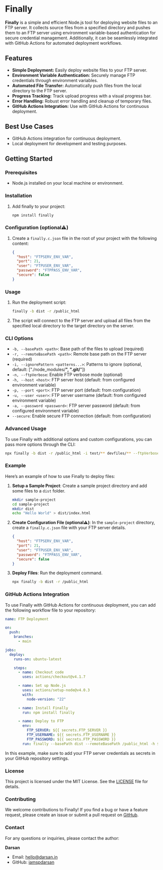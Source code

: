 # Finally

**Finally** is a simple and efficient Node.js tool for deploying website files to an FTP server. It collects source files from a specified directory and pushes them to an FTP server using environment variable-based authentication for secure credential management. Additionally, it can be seamlessly integrated with GitHub Actions for automated deployment workflows.

## Features

- **Simple Deployment:** Easily deploy website files to your FTP server.
- **Environment Variable Authentication:** Securely manage FTP credentials through environment variables.
- **Automated File Transfer:** Automatically push files from the local directory to the FTP server.
- **Progress Tracking:** Track upload progress with a visual progress bar.
- **Error Handling:** Robust error handling and cleanup of temporary files.
- **GitHub Actions Integration:** Use with GitHub Actions for continuous deployment.

## Best Use Cases

- GitHub Actions integration for continuous deployment.
- Local deployment for development and testing purposes.

## Getting Started

### Prerequisites

- Node.js installed on your local machine or environment.

### Installation

1. Add finally to your project:

   ```bash
   npm install finally
   ```

### Configuration (optional⚠️)

1. Create a `finally.c.json` file in the root of your project with the following content:

   ```json
   {
     "host": "FTPSERV_ENV_VAR",
     "port": 21,
     "user": "FTPUSER_ENV_VAR",
     "password": "FTPPASS_ENV_VAR",
     "secure": false
   }
   ```

### Usage

1. Run the deployment script:

   ```bash
   finally -b dist -r /public_html
   ```

2. The script will connect to the FTP server and upload all files from the specified local directory to the target directory on the server.

### CLI Options

- `-b, --basePath <path>`: Base path of the files to upload (required)
- `-r, --remoteBasePath <path>`: Remote base path on the FTP server (required)
- `-i, --ignorePattern <patterns...>`: Patterns to ignore (optional, default: ["./node_modules/**", ".git/**"])
- `-n, --ftpVerbose`: Enable FTP verbose mode (optional)
- `-h, --host <host>`: FTP server host (default: from configured environment variable)
- `-p, --port <port>`: FTP server port (default: from configuration)
- `-u, --user <user>`: FTP server username (default: from configured environment variable)
- `-a, --password <password>`: FTP server password (default: from configured environment variable)
- `--secure`: Enable secure FTP connection (default: from configuration)

### Advanced Usage

To use Finally with additional options and custom configurations, you can pass more options through the CLI:

```bash
npx finally -b dist -r /public_html -i test/** devfiles/** --ftpVerbose -h ftp.example.com -p 21 -u exampleuser --password examplepass --secure
```

### Example

Here’s an example of how to use Finally to deploy files:

1. **Setup a Sample Project**: Create a sample project directory and add some files to a `dist` folder.

   ```bash
   mkdir sample-project
   cd sample-project
   mkdir dist
   echo "Hello World" > dist/index.html
   ```

2. **Create Configuration File (optional⚠️)**: In the `sample-project` directory, create a `finally.c.json` file with your FTP server details.

   ```json
   {
     "host": "FTPSERV_ENV_VAR",
     "port": 21,
     "user": "FTPUSER_ENV_VAR",
     "password": "FTPPASS_ENV_VAR",
     "secure": false
   }
   ```

3. **Deploy Files**: Run the deployment command.

   ```bash
   npx finally -b dist -r /public_html
   ```

### GitHub Actions Integration

To use Finally with GitHub Actions for continuous deployment, you can add the following workflow file to your repository:

```yaml
name: FTP Deployment

on:
  push:
    branches:
      - main

jobs:
  deploy:
    runs-on: ubuntu-latest

    steps:
      - name: Checkout code
        uses: actions/checkout@v4.1.7

      - name: Set up Node.js
        uses: actions/setup-node@v4.0.3
        with:
          node-version: "22"

      - name: Install Finally
        run: npm install finally

      - name: Deploy to FTP
        env:
          FTP_SERVER: ${{ secrets.FTP_SERVER }}
          FTP_USERNAME: ${{ secrets.FTP_USERNAME }}
          FTP_PASSWORD: ${{ secrets.FTP_PASSWORD }}
        run: finally --basePath dist --remoteBasePath /public_html -h $FTP_SERVER -u $FTP_USERNAME --password $FTP_PASSWORD --port 21
```

In this example, make sure to add your FTP server credentials as secrets in your GitHub repository settings.

### License

This project is licensed under the MIT License. See the [LICENSE](LICENSE) file for details.

### Contributing

We welcome contributions to Finally! If you find a bug or have a feature request, please create an issue or submit a pull request on [GitHub](https://github.com/iamspdarsan/finally).

### Contact

For any questions or inquiries, please contact the author:

**Darsan**

- Email: [hello@darsan.in](mailto:hello@darsan.in)
- GitHub: [iamspdarsan](https://github.com/iamspdarsan)
